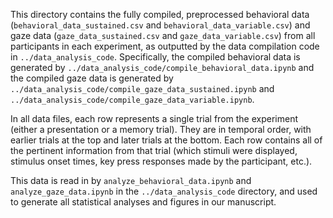 This directory contains the fully compiled, preprocessed behavioral data (`behavioral_data_sustained.csv` and `behavioral_data_variable.csv`) and gaze data (`gaze_data_sustained.csv` and `gaze_data_variable.csv`) from all participants in each experiment, as outputted by the data compilation code in `../data_analysis_code`. Specifically, the compiled behavioral data is generated by `../data_analysis_code/compile_behavioral_data.ipynb` and the compiled gaze data is generated by `../data_analysis_code/compile_gaze_data_sustained.ipynb` and  `../data_analysis_code/compile_gaze_data_variable.ipynb`.

In all data files, each row represents a single trial from the experiment (either a presentation or a memory trial). They are in temporal order, with earlier trials at the top and later trials at the bottom. Each row contains all of the pertinent information from that trial (which stimuli were displayed, stimulus onset times, key press responses made by the participant, etc.). 

This data is read in by `analyze_behavioral_data.ipynb` and `analyze_gaze_data.ipynb` in the `../data_analysis_code` directory, and used to generate all statistical analyses and figures in our manuscript.  
